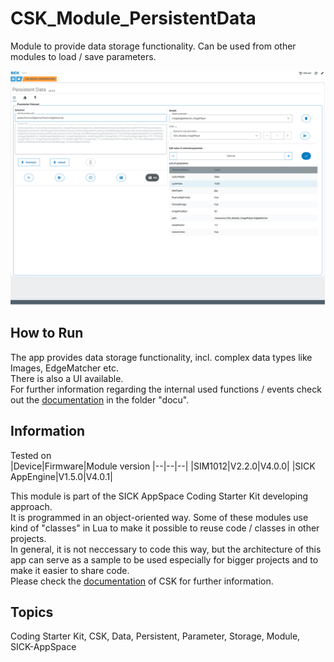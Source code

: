 # CSK_Module_PersistentData

Module to provide data storage functionality. Can be used from other modules to load / save parameters.  

![](https://github.com/SICKAppSpaceCodingStarterKit/CSK_Module_PersistentData/blob/main/docu/media/UI_Screenshot.png)

## How to Run

The app provides data storage functionality, incl. complex data types like Images, EdgeMatcher etc.  
There is also a UI available.  
For further information regarding the internal used functions / events check out the [documentation](https://raw.githack.com/SICKAppSpaceCodingStarterKit/CSK_Module_PersistentData/main/docu/CSK_Module_PersistentData.html) in the folder "docu".

## Information

Tested on  
|Device|Firmware|Module version
|--|--|--|
|SIM1012|V2.2.0|V4.0.0|
|SICK AppEngine|V1.5.0|V4.0.1|

This module is part of the SICK AppSpace Coding Starter Kit developing approach.  
It is programmed in an object-oriented way. Some of these modules use kind of "classes" in Lua to make it possible to reuse code / classes in other projects.  
In general, it is not neccessary to code this way, but the architecture of this app can serve as a sample to be used especially for bigger projects and to make it easier to share code.  
Please check the [documentation](https://github.com/SICKAppSpaceCodingStarterKit/.github/blob/main/docu/SICKAppSpaceCodingStarterKit_Documentation.md) of CSK for further information.  

## Topics

Coding Starter Kit, CSK, Data, Persistent, Parameter, Storage, Module, SICK-AppSpace
